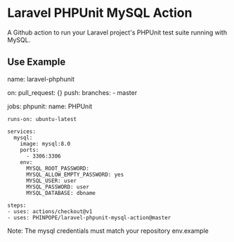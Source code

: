 # Laravel PHPUnit MySQL Action

A Github action to run your Laravel project's PHPUnit test suite running with MySQL.

## Use Example

name: laravel-phphunit

on:
  pull_request: {}
  push:
    branches:
      - master

jobs:
  phpunit:
    name: PHPUnit

    runs-on: ubuntu-latest

    services:
      mysql:
        image: mysql:8.0
        ports:
          - 3306:3306
        env:
          MYSQL_ROOT_PASSWORD:
          MYSQL_ALLOW_EMPTY_PASSWORD: yes
          MYSQL_USER: user
          MYSQL_PASSWORD: user
          MYSQL_DATABASE: dbname

    steps:
    - uses: actions/checkout@v1
    - uses: PHINPOPE/laravel-phpunit-mysql-action@master

Note: The mysql credentials must match your repository env.example
